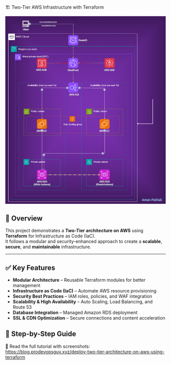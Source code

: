 🏗️ Two-Tier AWS Infrastructure with Terraform 

![AWS Infrastructure Diagram](https://github.com/fareedmohamed11/Two-Tier-AWS-Infrastructure-with-Terraform/blob/55d3e1fce84631ccc7a94cffb0b8d421e32a5546/68747470733a2f2f696d6775722e636f6d2f583464474267362e676966.gif)

## 📌 Overview

This project demonstrates a **Two-Tier architecture on AWS** using **Terraform** for Infrastructure as Code (IaC).  
It follows a modular and security-enhanced approach to create a **scalable**, **secure**, and **maintainable** infrastructure.

---

## ✅ Key Features

- **Modular Architecture** – Reusable Terraform modules for better management
- **Infrastructure as Code (IaC)** – Automate AWS resource provisioning
- **Security Best Practices** – IAM roles, policies, and WAF integration
- **Scalability & High Availability** – Auto Scaling, Load Balancing, and Route 53
- **Database Integration** – Managed Amazon RDS deployment
- **SSL & CDN Optimization** – Secure connections and content acceleration

 ## 📖 Step-by-Step Guide
 📌 Read the full tutorial with screenshots:
 https://blog.prodevopsguy.xyz/deploy-two-tier-architecture-on-aws-using-terraform 

